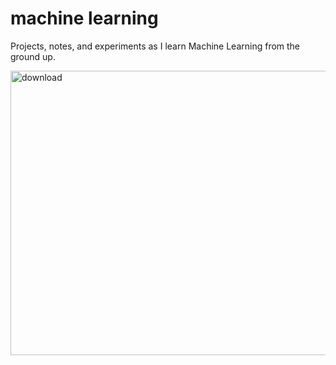 # machine learning
Projects, notes, and experiments as I learn Machine Learning from the ground up.

<img width="578" height="455" alt="download" src="https://github.com/user-attachments/assets/541e9f63-418a-4011-864c-31ed1a052034" />
